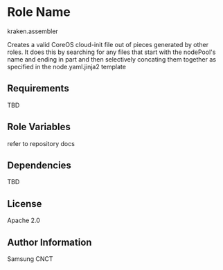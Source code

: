 Role Name
=========
kraken.assembler

Creates a valid CoreOS cloud-init file out of pieces generated by other roles.  It does this by searching for any files that start with
the nodePool's name and ending in part and then selectively concating them together as specified in the node.yaml.jinja2 template

Requirements
------------

TBD

Role Variables
--------------

refer to repository docs

Dependencies
------------

TBD


License
-------

Apache 2.0

Author Information
------------------

Samsung CNCT
